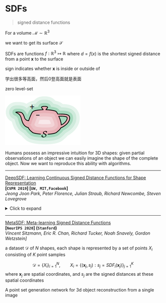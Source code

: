# SDFs

> signed distance functions









For a volume $\mathcal{M} \sim \mathbb{R}^3$

we want to get its surface $\mathcal{S}$



SDFs are functions $f: \mathbb{R}^3 \mapsto \mathbb{R}$ where $d = f(x)$ is the shortest signed distance from a point $\mathbf{x}$ to the surface

sign indicates whether $\mathbf{x}$ is inside or outside of 



学出很多等高面，然后0登高面就是表面

zero level-set



![image-20210219111025930](https://raw.githubusercontent.com/yzy1996/Image-Hosting/master/20210219111027.png)

Humans possess an impressive intuition for 3D shapes: given partial observations of an object we can easily imagine the shape of the complete object. Now we want to reproduce this ability with algorithms.



---


<span id="DeepSDF"></span>
[DeepSDF: Learning Continuous Signed Distance Functions for Shape Representation](https://arxiv.org/abs/1901.05103)  
**[`CVPR 2019`] [`UW, MIT,Facebook`]**  
*Jeong Joon Park, Peter Florence, Julian Straub, Richard Newcombe, Steven Lovegrove*

<details><summary>Click to expand</summary><p>


<img src="https://raw.githubusercontent.com/yzy1996/Image-Hosting/master/20210225212510.png" alt="image-20210225212508695" style="zoom:50%;" />

> **Summary**

In this work, we introduce DeepSDF, a learned continuous Signed Distance Function (SDF) representation of a class of shapes that enables high quality shape representation, interpolation and completion from
partial and noisy 3D input data.

> **Details**

(from [DIT]())

It defines a surface as the level set of a signed distance field (SDF), e.g. $\mathcal{F}(\boldsymbol{p})=0$, where $\boldsymbol{p} \in \mathbb{R}^3$ donates a 3D point and $\mathcal{F}: \mathbb{R}^3 \mapsto \mathbb{R}$ is a function approximated using a deep neural network.

In practice, in order to represent multiple object instances using one neural network, the function $\mathcal{F}$ also takes a condition variable $\boldsymbol{c}$ as input and thus can be written as:
$$
\mathcal{F}(\boldsymbol{p}, \boldsymbol{c})=s: \boldsymbol{p} \in \mathbb{R}^{3}, \boldsymbol{c} \in \mathcal{X}, s \in \mathbb{R}
$$
The object surface can be extracted using [Marching Cube]().



$\boldsymbol{c}$ is a high-dimensional latent code and each shape instance has a unique code. All latent codes are firstly initialized with Gaussian noise and then optimized in parallel with network training.



**Learning the latent space of shapes.** Training a specific neural network for each shape is neither feasible nor very useful. Instead, we want a model that can represent a wide variety of shapes, discover their common properties, and embed them in a low dimensional latent space.

**Auto-decoder-based Training.** 

a dataset of $N$ shapes, each shape of $K$ point samples. 
$$
X_{i}=\left\{\left(\boldsymbol{x}_{j}, s_{j}\right): s_{j}=S D F^{i}\left(\boldsymbol{x}_{j}\right)\right\}, ~~~~i = 1, 2 ,\dots, N
$$
each shape is also paired with a latent code $\boldsymbol{z}_i$. In the latent shape-code space, we assume the prior distribution $p(\boldsymbol{z}_i)$ to be a zero-mean multivariate-Gaussian with a spherical covariance $\sigma^2I$.

hope the latent code space is a compact manifold in order to help converge to good solutions.



The SDF prediction $\tilde{s}_{j}=f_{\theta}\left(\boldsymbol{z}_{i}, \boldsymbol{x}_{j}\right)$ and the loss function $\mathcal{L}\left(\tilde{s}_{j}, s_{j}\right)$.

</p></details>

---

<span id="MetaSDF"></span>
[MetaSDF: Meta-learning Signed Distance Functions](https://arxiv.org/pdf/2006.09662.pdf)  
**[`NeurIPS 2020`] (`Stanford`)**  
*Vincent Sitzmann, Eric R. Chan, Richard Tucker, Noah Snavely, Gordon Wetzstein]*

a dataset $\mathcal{D}$ of $N$ shapes, each shape is represented by a set of points $X_i$ consisting of $K$ point samples


$$
\mathcal{D} = \{X_i\}_{i=1}^N, \qquad X_i = \{(\mathbf{x}_j, s_j):s_j = SDF_i(\mathbf{x}_j)\}_{j=1}^K
$$
where $\mathbf{x}_j$ are spatial coordinates, and $s_j$ are the signed distances at these spatial coordinates





A point set generation network for 3d object reconstruction from a single image